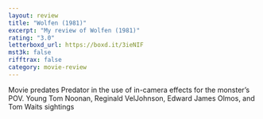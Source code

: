 ```yaml
---
layout: review
title: "Wolfen (1981)"
excerpt: "My review of Wolfen (1981)"
rating: "3.0"
letterboxd_url: https://boxd.it/3ieNIF
mst3k: false
rifftrax: false
category: movie-review
---
```


Movie predates Predator in the use of in-camera effects for the monster’s POV. Young Tom Noonan, Reginald VelJohnson, Edward James Olmos, and Tom Waits sightings
